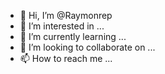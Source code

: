 - 👋 Hi, I’m @Raymonrep
- 👀 I’m interested in ...
- 🌱 I’m currently learning ...
- 💞️ I’m looking to collaborate on ...
- 📫 How to reach me ...

<!---
Raymonrep/Raymonrep is a ✨ special ✨ repository because its `README.md` (this file) appears on your GitHub profile.
You can click the Preview link to take a look at your changes.
--->
